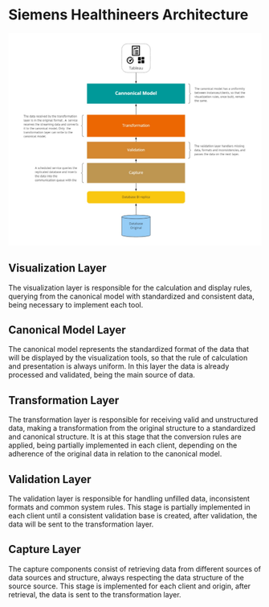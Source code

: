 # Siemens Healthineers Architecture

![diagram](diagram.jpeg "Siemens architecture diagram")

## Visualization Layer

The visualization layer is responsible for the calculation and display rules, querying from the canonical model with standardized and consistent data, being necessary to implement each tool.

## Canonical Model Layer

The canonical model represents the standardized format of the data that will be displayed by the visualization tools, so that the rule of calculation and presentation is always uniform. In this layer the data is already processed and validated, being the main source of data.

## Transformation Layer

The transformation layer is responsible for receiving valid and unstructured data, making a transformation from the original structure to a standardized and canonical structure. It is at this stage that the conversion rules are applied, being partially implemented in each client, depending on the adherence of the original data in relation to the canonical model.

## Validation Layer

The validation layer is responsible for handling unfilled data, inconsistent formats and common system rules. This stage is partially implemented in each client until a consistent validation base is created, after validation, the data will be sent to the transformation layer.

## Capture Layer

The capture components consist of retrieving data from different sources of data sources and structure, always respecting the data structure of the source source. This stage is implemented for each client and origin, after retrieval, the data is sent to the transformation layer.